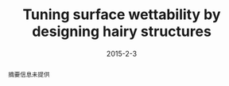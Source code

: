 ---
title: Tuning surface wettability by designing hairy structures
authors:
- Han-Wen Pei
- Hong Liu
- Zhong-Yuan Lu
- You-Liang Zhu
date: 2015-2-3
doi: 10.1103/PhysRevE.91.020401
publish_types: 期刊文章
publication: Physical Review E
publication_short: Phys. Rev. E
abstract: 摘要信息未提供
url_pdf: https://link.aps.org/doi/10.1103/PhysRevE.91.020401
---